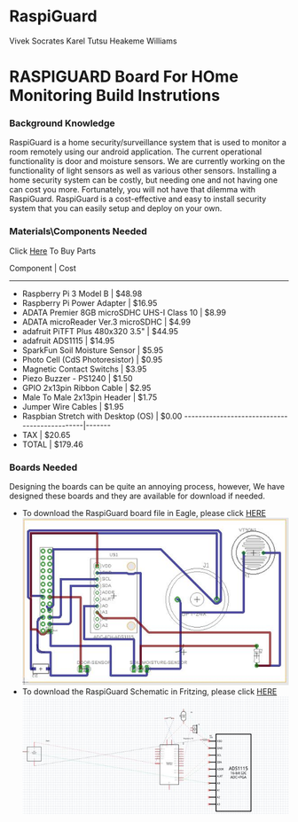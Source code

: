 # RaspiGuard
Vivek Socrates
Karel Tutsu
Heakeme Williams

# RASPIGUARD Board For HOme Monitoring Build Instrutions

### Background Knowledge
RaspiGuard is a home security/surveillance system that is used to monitor a room remotely using our android application. The current operational functionality is door and moisture sensors. We are currently working on the functionality of light sensors as well as various other sensors. Installing a home security system can be costly, but needing one and not having one can cost you more. Fortunately, you will not have that dilemma with RaspiGuard. RaspiGuard is a cost-effective and easy to install security system that you can easily setup and deploy on your own. 

### Materials\Components Needed 
Click [Here](https://www.adafruit.com/) To Buy Parts

Component	   |                                Cost
------------   ---------------------------------------
* Raspberry Pi 3 Model B	 |                     $48.98
* Raspberry Pi Power Adapter	|                  $16.95
* ADATA Premier 8GB microSDHC UHS-I Class 10	|  $8.99
* ADATA microReader Ver.3 microSDHC	          |  $4.99
* adafruit PiTFT Plus 480x320 3.5"	          |  $44.95
* adafruit ADS1115	                          |  $14.95
* SparkFun Soil Moisture Sensor	              |  $5.95
* Photo Cell (CdS Photoresistor)	            |  $0.95
* Magnetic Contact Switchs	                  |  $3.95
* Piezo Buzzer - PS1240	                      |  $1.50
* GPIO 2x13pin Ribbon Cable	                  |  $2.95
* Male To Male 2x13pin Header	                |  $1.75
* Jumper Wire Cables	                        |  $1.95
* Raspbian Stretch with Desktop (OS)	        |  $0.00
----------------------------------------------|-------
* TAX	                                        | $20.65
* TOTAL	                                      | $179.46

### Boards Needed 

Designing the boards can be quite an annoying process, however, We have designed these boards and they are available for download if needed. 
* To download the RaspiGuard board file in Eagle, please click [HERE](https://github.com/V-Socrates/RaspiGuard/blob/master/Hardware/RaspiGuardProtoBoard.zip)
![Image of the RaspiGuard Board](https://github.com/V-Socrates/RaspiGuard/blob/master/Images/RaspiguardBoard.JPG)
* To download the RaspiGuard Schematic in Fritzing, please click [HERE](https://github.com/V-Socrates/RaspiGuard/blob/master/Hardware/RaspiGuard%20Schematic.fzz)
![Image of the RaspiGuard Board](https://github.com/V-Socrates/RaspiGuard/blob/master/Images/FritzingSchematic.JPG)
